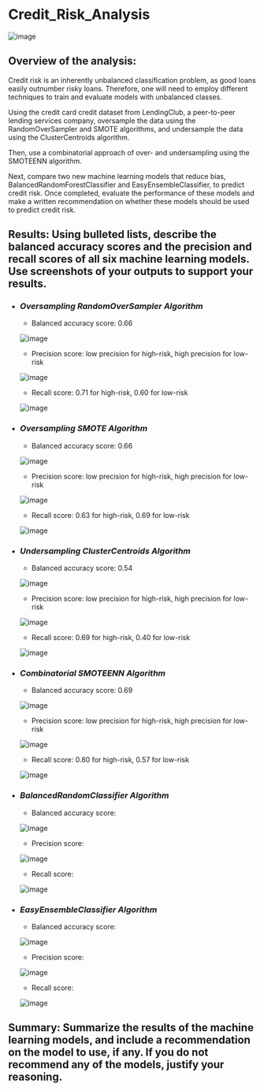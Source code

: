 # Credit_Risk_Analysis
![image](https://user-images.githubusercontent.com/106962921/194563249-1b2adc8a-19f8-4be2-ab7f-06c5132eb52d.png)

## Overview of the analysis:
Credit risk is an inherently unbalanced classification problem, as good loans easily outnumber risky loans. Therefore, one will need to employ different techniques to train and evaluate models with unbalanced classes.

Using the credit card credit dataset from LendingClub, a peer-to-peer lending services company, oversample the data using the RandomOverSampler and SMOTE algorithms, and undersample the data using the ClusterCentroids algorithm. 

Then, use a combinatorial approach of over- and undersampling using the SMOTEENN algorithm. 

Next, compare two new machine learning models that reduce bias, BalancedRandomForestClassifier and EasyEnsembleClassifier, to predict credit risk. Once completed, evaluate the performance of these models and make a written recommendation on whether these models should be used to predict credit risk.

## Results: Using bulleted lists, describe the balanced accuracy scores and the precision and recall scores of all six machine learning models. Use screenshots of your outputs to support your results.
  - ### ***Oversampling RandomOverSampler Algorithm***
    - Balanced accuracy score: 0.66
    
    ![image](https://user-images.githubusercontent.com/106962921/194575751-92a2287c-8973-48af-963f-98f266bc8d32.png)

    - Precision score: low precision for high-risk, high precision for low-risk

    ![image](https://user-images.githubusercontent.com/106962921/194575852-3f9d9259-ef14-4aa2-9574-78cafd52b497.png)

    - Recall score: 0.71 for high-risk, 0.60 for low-risk  

    ![image](https://user-images.githubusercontent.com/106962921/194575915-63387cae-3917-4732-8ce6-2e7ec19df96f.png)

  - ### ***Oversampling SMOTE Algorithm***
    - Balanced accuracy score: 0.66
    
    ![image](https://user-images.githubusercontent.com/106962921/194576053-f1b4427e-1ba1-4ba9-8ef4-4c5805c64c80.png)
    
    - Precision score: low precision for high-risk, high precision for low-risk
    
    ![image](https://user-images.githubusercontent.com/106962921/194576115-46564017-d96e-4c98-807e-992f4493793b.png)
    
    - Recall score: 0.63 for high-risk, 0.69 for low-risk 

    ![image](https://user-images.githubusercontent.com/106962921/194576202-ae88fe63-58a2-4cec-84f8-13b22f97ab2f.png)
    
  - ### ***Undersampling ClusterCentroids Algorithm***
    - Balanced accuracy score: 0.54

    ![image](https://user-images.githubusercontent.com/106962921/194576628-3ace8f48-fe29-4cc2-b344-cf64fec9af58.png)

    - Precision score: low precision for high-risk, high precision for low-risk

    ![image](https://user-images.githubusercontent.com/106962921/194576694-fb43fec6-e18c-4422-965c-e00bd0d169c9.png)

    - Recall score: 0.69 for high-risk, 0.40 for low-risk

    ![image](https://user-images.githubusercontent.com/106962921/194576783-b5b92bba-c1cb-44d4-9e7c-66ac1d9da76e.png)  

  - ### ***Combinatorial SMOTEENN Algorithm***
    - Balanced accuracy score: 0.69
    
    ![image](https://user-images.githubusercontent.com/106962921/194576908-99e25414-40a6-487c-a009-35638f249cb4.png)

    - Precision score: low precision for high-risk, high precision for low-risk
    
    ![image](https://user-images.githubusercontent.com/106962921/194576964-491dd815-b979-400b-853f-8c35e7b0139b.png)

    - Recall score: 0.80 for high-risk, 0.57 for low-risk
  
    ![image](https://user-images.githubusercontent.com/106962921/194577118-73d10c2a-4de0-4f6f-98ec-0b0089d62749.png)

  - ### ***BalancedRandomClassifier Algorithm***
    - Balanced accuracy score: 
    
    ![image](https://user-images.githubusercontent.com/106962921/194574452-e68317fa-bc29-41c4-8bef-1ff947044ed2.png)

    - Precision score:
    
    ![image](https://user-images.githubusercontent.com/106962921/194574520-94af2a45-fbae-4ba1-82c4-7f4bca196043.png)
    
    - Recall score:
    
    ![image](https://user-images.githubusercontent.com/106962921/194574575-08a1c13b-a67b-498f-9b75-b602c8ce1e40.png)


  - ### ***EasyEnsembleClassifier Algorithm***

    - Balanced accuracy score:
    
    ![image](https://user-images.githubusercontent.com/106962921/194574071-37cc4e0f-d57a-463e-a392-76d0c51c403c.png)

    - Precision score:

    ![image](https://user-images.githubusercontent.com/106962921/194574272-f9eea882-9076-4716-9ba4-976728e916c8.png)
    
    - Recall score:
    
    ![image](https://user-images.githubusercontent.com/106962921/194574322-2ff6b0a6-eaa4-4be6-8691-00653c2a306d.png)

## Summary: Summarize the results of the machine learning models, and include a recommendation on the model to use, if any. If you do not recommend any of the models, justify your reasoning.
